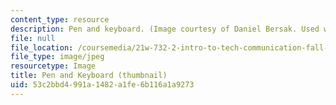 ```yaml
---
content_type: resource
description: Pen and keyboard. (Image courtesy of Daniel Bersak. Used with permission.)
file: null
file_location: /coursemedia/21w-732-2-intro-to-tech-communication-fall-2002/53c2bbd4991a1482a1fe6b116a1a9273_21w-732-2f02-th.jpg
file_type: image/jpeg
resourcetype: Image
title: Pen and Keyboard (thumbnail)
uid: 53c2bbd4-991a-1482-a1fe-6b116a1a9273
---
```

